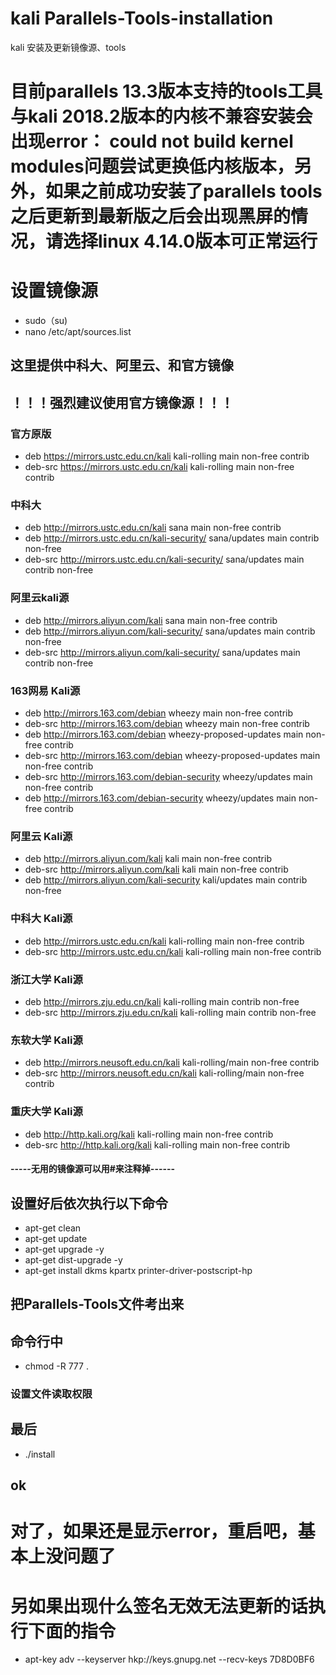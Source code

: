 # kali Parallels-Tools-installation
kali 安装及更新镜像源、tools

# 目前parallels 13.3版本支持的tools工具与kali 2018.2版本的内核不兼容安装会出现error： could not build kernel modules问题尝试更换低内核版本，另外，如果之前成功安装了parallels tools之后更新到最新版之后会出现黑屏的情况，请选择linux 4.14.0版本可正常运行


# 设置镜像源
- sudo（su)
- nano /etc/apt/sources.list
## 这里提供中科大、阿里云、和官方镜像
## ！！！强烈建议使用官方镜像源！！！

### 官方原版

- deb https://mirrors.ustc.edu.cn/kali kali-rolling main non-free contrib
- deb-src https://mirrors.ustc.edu.cn/kali kali-rolling main non-free contrib

### 中科大
- deb http://mirrors.ustc.edu.cn/kali sana main non-free contrib 
- deb http://mirrors.ustc.edu.cn/kali-security/ sana/updates main contrib non-free 
- deb-src http://mirrors.ustc.edu.cn/kali-security/ sana/updates main contrib non-free
### 阿里云kali源 
- deb http://mirrors.aliyun.com/kali sana main non-free contrib 
- deb http://mirrors.aliyun.com/kali-security/ sana/updates main contrib non-free 
- deb-src http://mirrors.aliyun.com/kali-security/ sana/updates main contrib non-free
### 163网易 Kali源
- deb http://mirrors.163.com/debian wheezy main non-free contrib 
- deb-src http://mirrors.163.com/debian wheezy main non-free contrib 
- deb http://mirrors.163.com/debian wheezy-proposed-updates main non-free contrib 
- deb-src http://mirrors.163.com/debian wheezy-proposed-updates main non-free contrib 
- deb-src http://mirrors.163.com/debian-security wheezy/updates main non-free contrib 
- deb http://mirrors.163.com/debian-security wheezy/updates main non-free contrib

### 阿里云 Kali源
- deb http://mirrors.aliyun.com/kali kali main non-free contrib
- deb-src http://mirrors.aliyun.com/kali kali main non-free contrib
- deb http://mirrors.aliyun.com/kali-security kali/updates main contrib non-free

### 中科大 Kali源
- deb http://mirrors.ustc.edu.cn/kali kali-rolling main non-free contrib
- deb-src http://mirrors.ustc.edu.cn/kali kali-rolling main non-free contrib

### 浙江大学 Kali源
- deb http://mirrors.zju.edu.cn/kali kali-rolling main contrib non-free
- deb-src http://mirrors.zju.edu.cn/kali kali-rolling main contrib non-free

### 东软大学 Kali源
- deb http://mirrors.neusoft.edu.cn/kali kali-rolling/main non-free contrib
- deb-src http://mirrors.neusoft.edu.cn/kali kali-rolling/main non-free contrib

### 重庆大学 Kali源
- deb http://http.kali.org/kali kali-rolling main non-free contrib
- deb-src http://http.kali.org/kali kali-rolling main non-free contrib

#### -----无用的镜像源可以用#来注释掉------

## 设置好后依次执行以下命令


- apt-get clean
- apt-get update
- apt-get upgrade -y
- apt-get dist-upgrade -y
- apt-get install dkms kpartx printer-driver-postscript-hp


## 把Parallels-Tools文件考出来

## 命令行中

- chmod -R 777 .
### 设置文件读取权限


## 最后
- ./install

## ok

# 对了，如果还是显示error，重启吧，基本上没问题了
# 另如果出现什么签名无效无法更新的话执行下面的指令
- apt-key adv --keyserver hkp://keys.gnupg.net --recv-keys 7D8D0BF6
